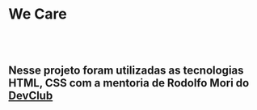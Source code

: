 <h1>We Care</h1>
<br>
<br>
<h2>Nesse projeto foram utilizadas as tecnologias HTML, CSS com a mentoria de Rodolfo Mori do <a href="https://rodolfomori.com.br/devclub">DevClub</a></h2>
<br>
<img src="" />
